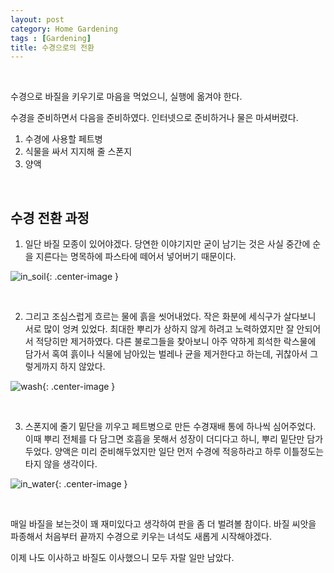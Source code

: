 ```yaml
---
layout: post
category: Home Gardening
tags : [Gardening]
title: 수경으로의 전환
---
```


<br/>

수경으로 바질을 키우기로 마음을 먹었으니, 실행에 옮겨야 한다.

수경을 준비하면서 다음을 준비하였다. 인터넷으로 준비하거나 물은 마셔버렸다.

1. 수경에 사용할 페트병
2. 식물을 싸서 지지해 줄 스폰지
3. 양액

<br/>

## 수경 전환 과정

1. 일단 바질 모종이 있어야겠다. 당연한 이야기지만 굳이 남기는 것은 사실 중간에 순을 지른다는 명목하에 파스타에 떼어서 넣어버기 때문이다.

![in_soil](https://s3.ap-northeast-2.amazonaws.com/image.hankyul.io/2018040601.jpg){: .center-image }

<br/>

2. 그리고 조심스럽게 흐르는 물에 흙을 씻어내었다. 작은 화분에 세식구가 살다보니 서로 많이 엉켜 있었다. 최대한 뿌리가 상하지 않게 하려고 노력하였지만 잘 안되어서 적당히만 제거하였다. 다른 불로그들을 찾아보니 아주 약하게 희석한 락스물에 담가서 혹여 흙이나 식물에 남아있는 벌레나 균을 제거한다고 하는데, 귀찮아서 그렇게까지 하지 않았다. 

![wash](https://s3.ap-northeast-2.amazonaws.com/image.hankyul.io/2018040602.jpg){: .center-image }


<br/>

3. 스폰지에 줄기 밑단을 끼우고 페트병으로 만든 수경재배 통에 하나씩 심어주었다. 이때 뿌리 전체를 다 담그면 호흡을 못해서 성장이 더디다고 하니, 뿌리 밑단만 담가두었다. 양액은 미리 준비해두었지만 일단 먼저 수경에 적응하라고 하루 이틀정도는 타지 않을 생각이다. 

![in_water](https://s3.ap-northeast-2.amazonaws.com/image.hankyul.io/2018040603.jpg){: .center-image }


<br/>

매일 바질을 보는것이 꽤 재미있다고 생각하여 판을 좀 더 벌려볼 참이다. 바질 씨앗을 파종해서 처음부터 끝까지 수경으로 키우는 녀석도 새롭게 시작해야겠다.

이제 나도 이사하고 바질도 이사했으니 모두 자랄 일만 남았다.
